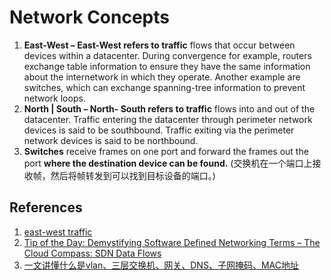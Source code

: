 # Network Concepts

1. **East-West – East-West refers to traffic** flows that occur between devices within a datacenter. During convergence for example, routers exchange table information to ensure they have the same information about the internetwork in which they operate. Another example are switches, which can exchange spanning-tree information to prevent network loops.
2. **North | South – North- South refers to traffic** flows into and out of the datacenter. Traffic entering the datacenter through perimeter network devices is said to be southbound. Traffic exiting via the perimeter network devices is said to be northbound.
3. **Switches** receive frames on one port and forward the frames out the port **where the destination device can be found.** (交换机在一个端口上接收帧，然后将帧转发到可以找到目标设备的端口。)


## References
1. [east-west traffic](https://searchnetworking.techtarget.com/definition/east-west-traffic)
2. [Tip of the Day: Demystifying Software Defined Networking Terms – The Cloud Compass: SDN Data Flows](https://blogs.technet.microsoft.com/tip_of_the_day/2016/06/29/tip-of-the-day-demystifying-software-defined-networking-terms-the-cloud-compass-sdn-data-flows/)
3. [一文讲懂什么是vlan、三层交换机、网关、DNS、子网掩码、MAC地址](https://mp.weixin.qq.com/s?__biz=MzAxNTcyNzAyOQ==&mid=2650962162&idx=1&sn=b1f2e8ea0ef20d93727b2d963dbaac0b&chksm=80097828b77ef13e2e29653b062ff59606981dfa48e0b5738786f26fca3acd586afe754d1f2e&scene=126&sessionid=1595496352&key=21e9f95ec34ef562d10efb31b24f6e00e68c119dafc8fcc1eaea05775e53e0315510edbc94a6f4ff961ae616543e76118ce248c117c03539499bc8dcf0e4d52bfe50aa54ccf37737f0456c0da55466ba&ascene=1&uin=MTgyNzM2NTQxOA%3D%3D&devicetype=Windows+10+x64&version=62090529&lang=zh_CN&exportkey=A5TbMuEOJ6dMQrhGC8F6Dc8%3D&pass_ticket=Z2mMKM1ytUq4iz3rawCJV%2B5wZplO0Qd%2B7ey3sZ3uATqp4bYzUonTaxSdepNDeGt1)